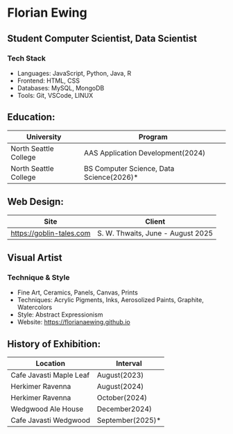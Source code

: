 # Florian Ewing
## Student Computer Scientist, Data Scientist

### Tech Stack
- Languages: JavaScript, Python, Java, R
- Frontend: HTML, CSS
- Databases: MySQL, MongoDB
- Tools: Git, VSCode, LINUX

 ## Education:
| University | Program |
|------------|---------|
| North Seattle College | AAS Application Development(2024) |
| North Seattle College | BS Computer Science, Data Science(2026)* |

 ## Web Design:
| Site  | Client | 
|------------|---------|
| https://goblin-tales.com | S. W. Thwaits, June - August 2025 |

## Visual Artist
### Technique & Style
- Fine Art, Ceramics, Panels, Canvas, Prints
- Techniques: Acrylic Pigments, Inks, Aerosolized Paints, Graphite, Watercolors
- Style: Abstract Expressionism
- Website: https://florianaewing.github.io

 ## History of Exhibition:
| Location | Interval |
|----------|--------|
| Cafe Javasti Maple Leaf | August(2023) |
| Herkimer Ravenna | August(2024) |
| Herkimer Ravenna | October(2024) |
| Wedgwood Ale House | December2024) |
| Cafe Javasti Wedgwood | September(2025)* |


